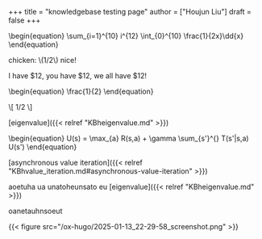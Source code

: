 +++
title = "knowledgebase testing page"
author = ["Houjun Liu"]
draft = false
+++

\begin{equation}
\sum\_{i=1}^{10} i^{12} \int\_{0}^{10} \frac{1}{2x}\dd{x}
\end{equation}

chicken: \\(1/2\\) nice!

I have $12, you have $12, we all have $12!

\begin{equation}
\frac{1}{2}
\end{equation}

\\[
1/2
\\]

[eigenvalue]({{< relref "KBheigenvalue.md" >}})

\begin{equation}
U(s) = \max\_{a} R(s,a) + \gamma \sum\_{s'}^{} T(s'|s,a) U(s')
\end{equation}

[asynchronous value iteration]({{< relref "KBhvalue_iteration.md#asynchronous-value-iteration" >}})

aoetuha ua unatoheunsato eu [eigenvalue]({{< relref "KBheigenvalue.md" >}})

oanetauhnsoeut

{{< figure src="/ox-hugo/2025-01-13_22-29-58_screenshot.png" >}}
